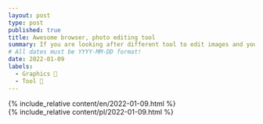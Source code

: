 ```yaml
---
layout: post
type: post
published: true
title: Awesome browser, photo editing tool
summary: If you are looking after different tool to edit images and you are not fan of desktop apps then Pixlr might be worth checking. I'm continously using it since 2012 and it still appears to me as the best photo editing tool 👍 It contains all basic tools and nice amount of effects that can be combined to achieve interesting effects. 
# All dates must be YYYY-MM-DD format!
date: 2022-01-09
labels:
  - Graphics 📸
  - Tool 🧰
---
```


<div class="ui top attached tabular menu">
  <span class="iconify icon-30" data-icon="pixelarticons:code" style="color: white; margin: auto 15px;"></span>

<a class="item active" data-tab="first"><span class="iconify icon-20" data-icon="twemoji:flag-england"></span></a>
<a class="item" data-tab="second"><span class="iconify icon-20" data-icon="emojione-v1:flag-for-poland"></span></a>

</div>

<!--
****************************************
ENGLISH TAB
****************************************
-->
<div class="ui bottom attached tab segment active mb-5 post-padding" data-tab="first">
  {% include_relative content/en/2022-01-09.html %}
</div>

<!--
****************************************
POLISH TAB
****************************************
-->
<div class="ui bottom attached tab segment mb-5 post-padding" data-tab="second">
  {% include_relative content/pl/2022-01-09.html %}
</div>
